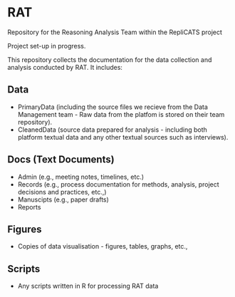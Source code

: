 # RAT
Repository for the Reasoning Analysis Team within the RepliCATS project

Project set-up in progress.

This repository collects the documentation for the data collection and analysis conducted by RAT. It includes: 
## Data 
- PrimaryData (including the source files we recieve from the Data Management team - Raw data from the platfom is stored on their team repository). 
- CleanedData (source data prepared for analysis - including both platform textual data and any other textual sources such as interviews). 

## Docs (Text Documents)
- Admin (e.g., meeting notes, timelines, etc.)
- Records (e.g., process documentation for methods, analysis, project decisions and practices, etc.,)
- Manuscipts (e.g., paper drafts)
- Reports 

## Figures 
- Copies of data visualisation - figures, tables, graphs, etc., 

## Scripts  
- Any scripts written in R for processing RAT data 
